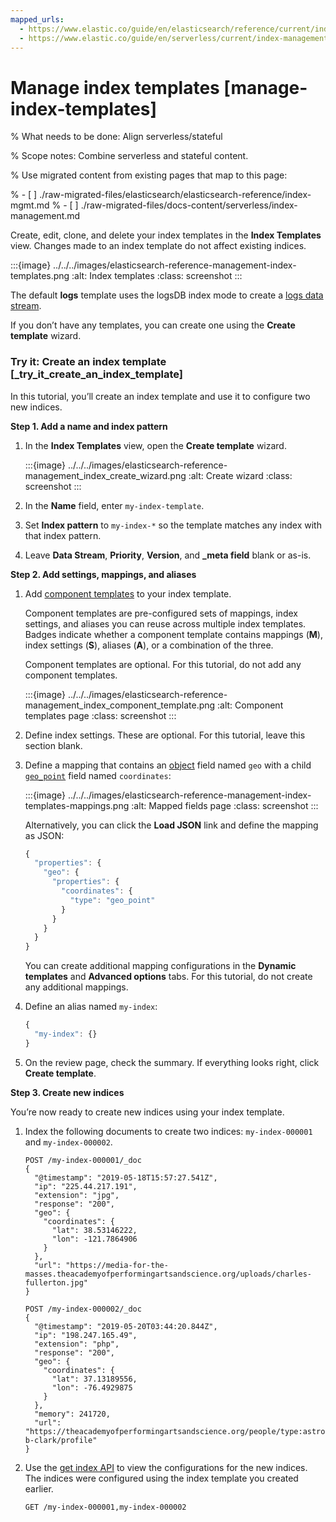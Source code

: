 ```yaml
---
mapped_urls:
  - https://www.elastic.co/guide/en/elasticsearch/reference/current/index-mgmt.html#manage-index-templates
  - https://www.elastic.co/guide/en/serverless/current/index-management.html#index-management-manage-index-templates
---
```


# Manage index templates [manage-index-templates]

% What needs to be done: Align serverless/stateful

% Scope notes: Combine serverless and stateful content.

% Use migrated content from existing pages that map to this page:

% - [ ] ./raw-migrated-files/elasticsearch/elasticsearch-reference/index-mgmt.md
% - [ ] ./raw-migrated-files/docs-content/serverless/index-management.md


Create, edit, clone, and delete your index templates in the **Index Templates** view. Changes made to an index template do not affect existing indices.

:::{image} ../../../images/elasticsearch-reference-management-index-templates.png
:alt: Index templates
:class: screenshot
:::

The default **logs** template uses the logsDB index mode to create a [logs data stream](../index-types/logsdb.md).

If you don’t have any templates, you can create one using the **Create template** wizard.

### Try it: Create an index template [_try_it_create_an_index_template]

In this tutorial, you’ll create an index template and use it to configure two new indices.

**Step 1. Add a name and index pattern**

1. In the **Index Templates** view, open the **Create template** wizard.

    :::{image} ../../../images/elasticsearch-reference-management_index_create_wizard.png
    :alt: Create wizard
    :class: screenshot
    :::

2. In the **Name** field, enter `my-index-template`.
3. Set **Index pattern** to `my-index-*` so the template matches any index with that index pattern.
4. Leave **Data Stream**, **Priority**, **Version**, and **_meta field** blank or as-is.

**Step 2. Add settings, mappings, and aliases**

1. Add [component templates](https://www.elastic.co/docs/api/doc/elasticsearch/operation/operation-cluster-put-component-template) to your index template.

    Component templates are pre-configured sets of mappings, index settings, and aliases you can reuse across multiple index templates. Badges indicate whether a component template contains mappings (**M**), index settings (**S**), aliases (**A**), or a combination of the three.

    Component templates are optional. For this tutorial, do not add any component templates.

    :::{image} ../../../images/elasticsearch-reference-management_index_component_template.png
    :alt: Component templates page
    :class: screenshot
    :::

2. Define index settings. These are optional. For this tutorial, leave this section blank.
3. Define a mapping that contains an [object](https://www.elastic.co/guide/en/elasticsearch/reference/current/object.html) field named `geo` with a child [`geo_point`](https://www.elastic.co/guide/en/elasticsearch/reference/current/geo-point.html) field named `coordinates`:

    :::{image} ../../../images/elasticsearch-reference-management-index-templates-mappings.png
    :alt: Mapped fields page
    :class: screenshot
    :::

    Alternatively, you can click the **Load JSON** link and define the mapping as JSON:

    ```js
    {
      "properties": {
        "geo": {
          "properties": {
            "coordinates": {
              "type": "geo_point"
            }
          }
        }
      }
    }
    ```

    You can create additional mapping configurations in the **Dynamic templates** and **Advanced options** tabs. For this tutorial, do not create any additional mappings.

4. Define an alias named `my-index`:

    ```js
    {
      "my-index": {}
    }
    ```

5. On the review page, check the summary. If everything looks right, click **Create template**.

**Step 3. Create new indices**

You’re now ready to create new indices using your index template.

1. Index the following documents to create two indices: `my-index-000001` and `my-index-000002`.

    ```console
    POST /my-index-000001/_doc
    {
      "@timestamp": "2019-05-18T15:57:27.541Z",
      "ip": "225.44.217.191",
      "extension": "jpg",
      "response": "200",
      "geo": {
        "coordinates": {
          "lat": 38.53146222,
          "lon": -121.7864906
        }
      },
      "url": "https://media-for-the-masses.theacademyofperformingartsandscience.org/uploads/charles-fullerton.jpg"
    }

    POST /my-index-000002/_doc
    {
      "@timestamp": "2019-05-20T03:44:20.844Z",
      "ip": "198.247.165.49",
      "extension": "php",
      "response": "200",
      "geo": {
        "coordinates": {
          "lat": 37.13189556,
          "lon": -76.4929875
        }
      },
      "memory": 241720,
      "url": "https://theacademyofperformingartsandscience.org/people/type:astronauts/name:laurel-b-clark/profile"
    }
    ```

2. Use the [get index API](https://www.elastic.co/docs/api/doc/elasticsearch/operation/operation-indices-get) to view the configurations for the new indices. The indices were configured using the index template you created earlier.

    ```console
    GET /my-index-000001,my-index-000002
    ```
